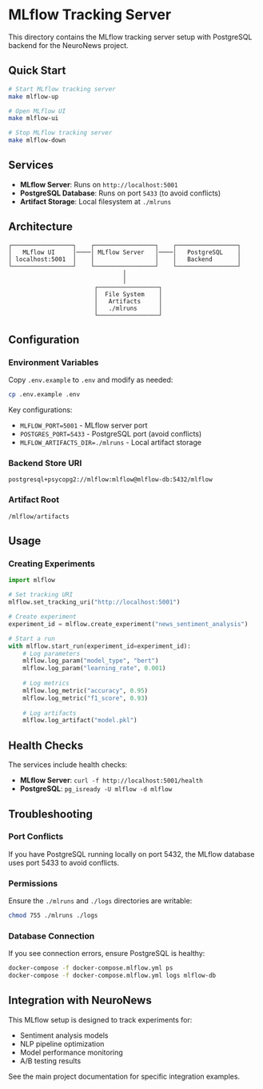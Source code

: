 # MLflow Tracking Server

This directory contains the MLflow tracking server setup with PostgreSQL backend for the NeuroNews project.

## Quick Start

```bash
# Start MLflow tracking server
make mlflow-up

# Open MLflow UI
make mlflow-ui

# Stop MLflow tracking server
make mlflow-down
```

## Services

- **MLflow Server**: Runs on `http://localhost:5001`
- **PostgreSQL Database**: Runs on port `5433` (to avoid conflicts)
- **Artifact Storage**: Local filesystem at `./mlruns`

## Architecture

```
┌─────────────────┐    ┌─────────────────┐    ┌─────────────────┐
│   MLflow UI     │────│ MLflow Server   │────│   PostgreSQL    │
│ localhost:5001  │    │                 │    │   Backend       │
└─────────────────┘    └─────────────────┘    └─────────────────┘
                                │
                                │
                        ┌─────────────────┐
                        │  File System    │
                        │   Artifacts     │
                        │   ./mlruns      │
                        └─────────────────┘
```

## Configuration

### Environment Variables

Copy `.env.example` to `.env` and modify as needed:

```bash
cp .env.example .env
```

Key configurations:
- `MLFLOW_PORT=5001` - MLflow server port
- `POSTGRES_PORT=5433` - PostgreSQL port (avoid conflicts)
- `MLFLOW_ARTIFACTS_DIR=./mlruns` - Local artifact storage

### Backend Store URI

```
postgresql+psycopg2://mlflow:mlflow@mlflow-db:5432/mlflow
```

### Artifact Root

```
/mlflow/artifacts
```

## Usage

### Creating Experiments

```python
import mlflow

# Set tracking URI
mlflow.set_tracking_uri("http://localhost:5001")

# Create experiment
experiment_id = mlflow.create_experiment("news_sentiment_analysis")

# Start a run
with mlflow.start_run(experiment_id=experiment_id):
    # Log parameters
    mlflow.log_param("model_type", "bert")
    mlflow.log_param("learning_rate", 0.001)
    
    # Log metrics
    mlflow.log_metric("accuracy", 0.95)
    mlflow.log_metric("f1_score", 0.93)
    
    # Log artifacts
    mlflow.log_artifact("model.pkl")
```

## Health Checks

The services include health checks:

- **MLflow Server**: `curl -f http://localhost:5001/health`
- **PostgreSQL**: `pg_isready -U mlflow -d mlflow`

## Troubleshooting

### Port Conflicts

If you have PostgreSQL running locally on port 5432, the MLflow database uses port 5433 to avoid conflicts.

### Permissions

Ensure the `./mlruns` and `./logs` directories are writable:

```bash
chmod 755 ./mlruns ./logs
```

### Database Connection

If you see connection errors, ensure PostgreSQL is healthy:

```bash
docker-compose -f docker-compose.mlflow.yml ps
docker-compose -f docker-compose.mlflow.yml logs mlflow-db
```

## Integration with NeuroNews

This MLflow setup is designed to track experiments for:

- Sentiment analysis models
- NLP pipeline optimization
- Model performance monitoring
- A/B testing results

See the main project documentation for specific integration examples.
